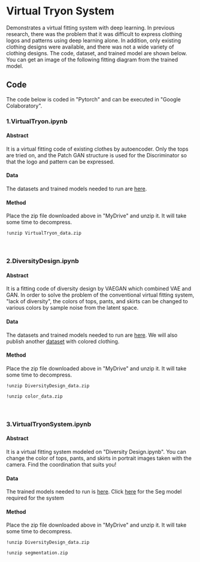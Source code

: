 # Virtual Tryon System
Demonstrates a virtual fitting system with deep learning. In previous research, there was the problem that it was difficult to express clothing logos and patterns using deep learning alone. In addition, only existing clothing designs were available, and there was not a wide variety of clothing designs. The code, dataset, and trained model are shown below. You can get an image of the following fitting diagram from the trained model.

## Code
The code below is coded in "Pytorch" and can be executed in "Google Colaboratory".
### 1.VirtualTryon.ipynb
#### Abstract
It is a virtual fitting code of existing clothes by autoencoder. Only the tops are tried on, and the Patch GAN structure is used for the Discriminator so that the logo and pattern can be expressed.
#### Data
The datasets and trained models needed to run are [here](https://drive.google.com/file/d/1TWCL0AjNMzYCELbIfceINl9fEJIZe84A/view?usp=sharing).
#### Method    
Place the zip file downloaded above in "MyDrive" and unzip it.
It will take some time to decompress.

```!unzip VirtualTryon_data.zip```
<br>
<br>
<br>


### 2.DiversityDesign.ipynb
#### Abstract
It is a fitting code of diversity design by VAEGAN which combined VAE and GAN. In order to solve the problem of the conventional virtual fitting system, "lack of diversity", the colors of tops, pants, and skirts can be changed to various colors by sample noise from the latent space.
#### Data
The datasets and trained models needed to run are [here](https://drive.google.com/file/d/1O2mOSr2WopSaU_6WI774AMcEcP6eryG1/view?usp=sharing).
We will also publish another [dataset](https://drive.google.com/file/d/1usF2XG_tZAPccnIU44XDE03Sz_nByEkl/view?usp=sharing) with colored clothing.
#### Method
Place the zip file downloaded above in "MyDrive" and unzip it.
It will take some time to decompress.

```!unzip DiversityDesign_data.zip```

```!unzip color_data.zip```
<br>
<br>
<br>


### 3.VirtualTryonSystem.ipynb
#### Abstract
It is a virtual fitting system modeled on "Diversity Design.ipynb". You can change the color of tops, pants, and skirts in portrait images taken with the camera. Find the coordination that suits you!
#### Data
The trained models needed to run is [here](https://drive.google.com/file/d/1O2mOSr2WopSaU_6WI774AMcEcP6eryG1/view?usp=sharing).
Click [here](https://drive.google.com/file/d/11MpsILUA8BG1coG_WwXFinQThJH6rj6D/view?usp=sharing) for the Seg model required for the system
#### Method
Place the zip file downloaded above in "MyDrive" and unzip it.
It will take some time to decompress.

```!unzip DiversityDesign_data.zip```

```!unzip segmentation.zip```
<br>
<br>
<br>
